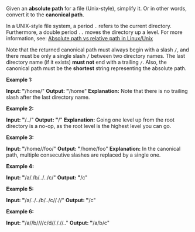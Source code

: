 
Given an  **absolute path**  for a file (Unix-style), simplify it. Or in other words, convert it to the  **canonical path**.

In a UNIX-style file system, a period  `.` refers to the current directory. Furthermore, a double period  `..` moves the directory up a level. For more information, see: [Absolute path vs relative path in Linux/Unix](https://www.linuxnix.com/abslute-path-vs-relative-path-in-linuxunix/)

Note that the returned canonical path must always begin with a slash  `/`, and there must be only a single slash  `/` between two directory names. The last directory name (if it exists)  **must not** end with a trailing  `/`. Also, the canonical path must be the  **shortest**  string representing the absolute path.

**Example 1:**

**Input: "**/home/"
**Output: "**/home"
**Explanation:** Note that there is no trailing slash after the last directory name.

**Example 2:**

**Input: "**/../"
**Output: "**/"
**Explanation:** Going one level up from the root directory is a no-op, as the root level is the highest level you can go.

**Example 3:**

**Input: "**/home//foo/"
**Output: "**/home/foo"
**Explanation:** In the canonical path, multiple consecutive slashes are replaced by a single one.

**Example 4:**

**Input: "**/a/./b/../../c/"
**Output: "**/c"

**Example 5:**

**Input: "**/a/../../b/../c//.//"
**Output: "**/c"

**Example 6:**

**Input: "**/a//b////c/d//././/.."
**Output: "**/a/b/c"